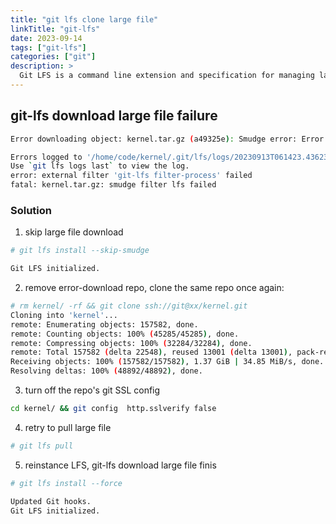 ```yaml
---
title: "git lfs clone large file"
linkTitle: "git-lfs"
date: 2023-09-14
tags: ["git-lfs"]
categories: ["git"]
description: >
  Git LFS is a command line extension and specification for managing large files with Git.
---
```



## git-lfs download large file failure
```bash
Error downloading object: kernel.tar.gz (a49325e): Smudge error: Error downloading kernel.tar.gz (a49325e421068d58a3be21fa7bda9d81f9a5c2747ab51d9df55df38233b02ca9): batch response: Post "xxx": Gateway Time-out

Errors logged to '/home/code/kernel/.git/lfs/logs/20230913T061423.436234732.log'.
Use `git lfs logs last` to view the log.
error: external filter 'git-lfs filter-process' failed
fatal: kernel.tar.gz: smudge filter lfs failed
```

### Solution
1. skip large file download
```bash
# git lfs install --skip-smudge

Git LFS initialized.
```

2. remove error-download repo, clone the same repo once again:
```bash
# rm kernel/ -rf && git clone ssh://git@xx/kernel.git
Cloning into 'kernel'...
remote: Enumerating objects: 157582, done.
remote: Counting objects: 100% (45285/45285), done.
remote: Compressing objects: 100% (32284/32284), done.
remote: Total 157582 (delta 22548), reused 13001 (delta 13001), pack-reused 112297
Receiving objects: 100% (157582/157582), 1.37 GiB | 34.85 MiB/s, done.
Resolving deltas: 100% (48892/48892), done.
```

3. turn off the repo's git SSL config
```bash
cd kernel/ && git config  http.sslverify false
```

4. retry to pull large file
```bash
# git lfs pull
```

5. reinstance LFS, git-lfs download large file finis
```bash
# git lfs install --force

Updated Git hooks.
Git LFS initialized.
```
